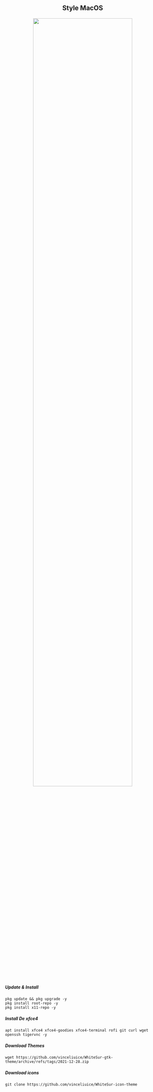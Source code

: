 <h2><p align="center">Style MacOS</p></h2>

<p align="center">
<img width="80%" src="https://encrypted-tbn0.gstatic.com/images?q=tbn:ANd9GcT5O_qBedlyFdF3DqM_hXvI9qkj-4zTGXF8Hg&usqp=CAU">
</p>

##### Update & Install
```
pkg update && pkg upgrade -y
pkg install root-repo -y
pkg install x11-repo -y
```
##### Install De xfce4
```
apt install xfce4 xfce4-goodies xfce4-terminal rofi git curl wget openssh tigervnc -y
```
##### Download Themes
```
wget https://github.com/vinceliuice/WhiteSur-gtk-theme/archive/refs/tags/2021-12-28.zip
```
##### Download icons
```
git clone https://github.com/vinceliuice/WhiteSur-icon-theme
```
